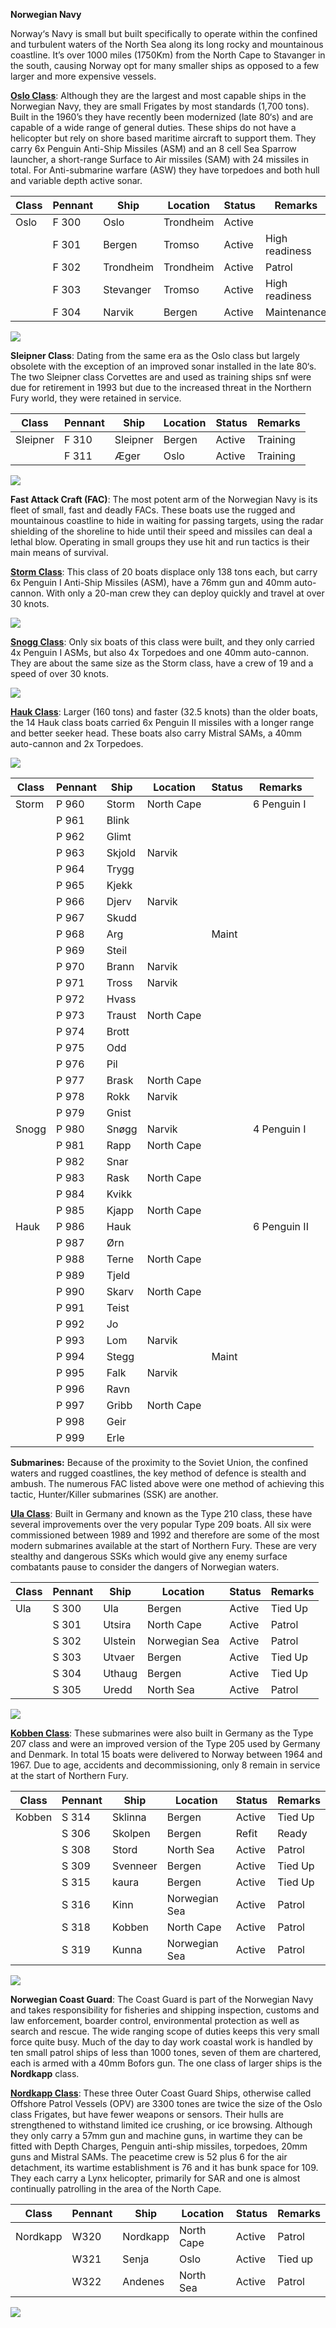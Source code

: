 **Norwegian Navy**

Norway‘s Navy is small but built specifically to operate within the
confined and turbulent waters of the North Sea along its long rocky and
mountainous coastline. It’s over 1000 miles (1750Km) from the North Cape
to Stavanger in the south, causing Norway opt for many smaller ships as
opposed to a few larger and more expensive vessels.

[**Oslo Class**](https://en.wikipedia.org/wiki/Oslo-class_frigate):
Although they are the largest and most capable ships in the Norwegian
Navy, they are small Frigates by most standards (1,700 tons). Built in
the 1960’s they have recently been modernized (late 80‘s) and are
capable of a wide range of general duties. These ships do not have a
helicopter but rely on shore based maritime aircraft to support them.
They carry 6x Penguin Anti-Ship Missiles (ASM) and an 8 cell Sea Sparrow
launcher, a short-range Surface to Air missiles (SAM) with 24 missiles
in total. For Anti-submarine warfare (ASW) they have torpedoes and both
hull and variable depth active sonar.

| Class | Pennant | Ship      | Location  | Status | Remarks        |
| ----- | ------- | --------- | --------- | ------ | -------------- |
| Oslo  | F 300   | Oslo      | Trondheim | Active |                |
|       | F 301   | Bergen    | Tromso    | Active | High readiness |
|       | F 302   | Trondheim | Trondheim | Active | Patrol         |
|       | F 303   | Stevanger | Tromso    | Active | High readiness |
|       | F 304   | Narvik    | Bergen    | Active | Maintenance    |

![](/assets/images/nato/no/navy/image1.jpg)

**Sleipner Class**: Dating from the same era as the Oslo class but
largely obsolete with the exception of an improved sonar installed in
the late 80‘s. The two Sleipner class Corvettes are and used as training
ships snf were due for retirement in 1993 but due to the increased
threat in the Northern Fury world, they were retained in service.

| Class    | Pennant | Ship     | Location | Status | Remarks  |
| -------- | ------- | -------- | -------- | ------ | -------- |
| Sleipner | F 310   | Sleipner | Bergen   | Active | Training |
|          | F 311   | Æger     | Oslo     | Active | Training |

![](/assets/images/nato/no/navy/image2.jpg)

**Fast Attack Craft (FAC)**: The most potent arm of the Norwegian Navy
is its fleet of small, fast and deadly FACs. These boats use the rugged
and mountainous coastline to hide in waiting for passing targets, using
the radar shielding of the shoreline to hide until their speed and
missiles can deal a lethal blow. Operating in small groups they use hit
and run tactics is their main means of survival.

[**Storm
Class**](https://en.wikipedia.org/wiki/Storm-class_patrol_boat): This
class of 20 boats displace only 138 tons each, but carry 6x Penguin I
Anti-Ship Missiles (ASM), have a 76mm gun and 40mm auto-cannon. With
only a 20-man crew they can deploy quickly and travel at over 30 knots.

![](/assets/images/nato/no/navy/image3.jpg)

[**Snogg
Class**](https://en.wikipedia.org/wiki/Sn%C3%B8gg-class_missile_torpedo_boat):
Only six boats of this class were built, and they only carried 4x
Penguin I ASMs, but also 4x Torpedoes and one 40mm auto-cannon. They are
about the same size as the Storm class, have a crew of 19 and a speed of
over 30 knots.

![](/assets/images/nato/no/navy/image4.jpg)

[**Hauk Class**](https://en.wikipedia.org/wiki/Hauk-class_patrol_boat):
Larger (160 tons) and faster (32.5 knots) than the older boats, the 14
Hauk class boats carried 6x Penguin II missiles with a longer range and
better seeker head. These boats also carry Mistral SAMs, a 40mm
auto-cannon and 2x Torpedoes.

![](/assets/images/nato/no/navy/image5.jpg)

| Class | Pennant | Ship   | Location   | Status | Remarks      |
| ----- | ------- | ------ | ---------- | ------ | ------------ |
| Storm | P 960   | Storm  | North Cape |        | 6 Penguin I  |
|       | P 961   | Blink  |            |        |              |
|       | P 962   | Glimt  |            |        |              |
|       | P 963   | Skjold | Narvik     |        |              |
|       | P 964   | Trygg  |            |        |              |
|       | P 965   | Kjekk  |            |        |              |
|       | P 966   | Djerv  | Narvik     |        |              |
|       | P 967   | Skudd  |            |        |              |
|       | P 968   | Arg    |            | Maint  |              |
|       | P 969   | Steil  |            |        |              |
|       | P 970   | Brann  | Narvik     |        |              |
|       | P 971   | Tross  | Narvik     |        |              |
|       | P 972   | Hvass  |            |        |              |
|       | P 973   | Traust | North Cape |        |              |
|       | P 974   | Brott  |            |        |              |
|       | P 975   | Odd    |            |        |              |
|       | P 976   | Pil    |            |        |              |
|       | P 977   | Brask  | North Cape |        |              |
|       | P 978   | Rokk   | Narvik     |        |              |
|       | P 979   | Gnist  |            |        |              |
| Snogg | P 980   | Snøgg  | Narvik     |        | 4 Penguin I  |
|       | P 981   | Rapp   | North Cape |        |              |
|       | P 982   | Snar   |            |        |              |
|       | P 983   | Rask   | North Cape |        |              |
|       | P 984   | Kvikk  |            |        |              |
|       | P 985   | Kjapp  | North Cape |        |              |
| Hauk  | P 986   | Hauk   |            |        | 6 Penguin II |
|       | P 987   | Ørn    |            |        |              |
|       | P 988   | Terne  | North Cape |        |              |
|       | P 989   | Tjeld  |            |        |              |
|       | P 990   | Skarv  | North Cape |        |              |
|       | P 991   | Teist  |            |        |              |
|       | P 992   | Jo     |            |        |              |
|       | P 993   | Lom    | Narvik     |        |              |
|       | P 994   | Stegg  |            | Maint  |              |
|       | P 995   | Falk   | Narvik     |        |              |
|       | P 996   | Ravn   |            |        |              |
|       | P 997   | Gribb  | North Cape |        |              |
|       | P 998   | Geir   |            |        |              |
|       | P 999   | Erle   |            |        |              |

**Submarines:** Because of the proximity to the Soviet Union, the
confined waters and rugged coastlines, the key method of defence is
stealth and ambush. The numerous FAC listed above were one method of
achieving this tactic, Hunter/Killer submarines (SSK) are another.

[**Ula Class**](http://www.military-today.com/navy/ula_class.htm): Built
in Germany and known as the Type 210 class, these have several
improvements over the very popular Type 209 boats. All six were
commissioned between 1989 and 1992 and therefore are some of the most
modern submarines available at the start of Northern Fury. These are
very stealthy and dangerous SSKs which would give any enemy surface
combatants pause to consider the dangers of Norwegian waters.

| Class | Pennant | Ship    | Location      | Status | Remarks |
| ----- | ------- | ------- | ------------- | ------ | ------- |
| Ula   | S 300   | Ula     | Bergen        | Active | Tied Up |
|       | S 301   | Utsira  | North Cape    | Active | Patrol  |
|       | S 302   | Ulstein | Norwegian Sea | Active | Patrol  |
|       | S 303   | Utvaer  | Bergen        | Active | Tied Up |
|       | S 304   | Uthaug  | Bergen        | Active | Tied Up |
|       | S 305   | Uredd   | North Sea     | Active | Patrol  |

![](/assets/images/nato/no/navy/image6.jpg)

[**Kobben
Class**](https://en.wikipedia.org/wiki/Kobben-class_submarine): These
submarines were also built in Germany as the Type 207 class and were an
improved version of the Type 205 used by Germany and Denmark. In total
15 boats were delivered to Norway between 1964 and 1967. Due to age,
accidents and decommissioning, only 8 remain in service at the start of
Northern Fury.

| Class  | Pennant | Ship     | Location      | Status | Remarks |
| ------ | ------- | -------- | ------------- | ------ | ------- |
| Kobben | S 314   | Sklinna  | Bergen        | Active | Tied Up |
|        | S 306   | Skolpen  | Bergen        | Refit  | Ready   |
|        | S 308   | Stord    | North Sea     | Active | Patrol  |
|        | S 309   | Svenneer | Bergen        | Active | Tied Up |
|        | S 315   | kaura    | Bergen        | Active | Tied Up |
|        | S 316   | Kinn     | Norwegian Sea | Active | Patrol  |
|        | S 318   | Kobben   | North Cape    | Active | Patrol  |
|        | S 319   | Kunna    | Norwegian Sea | Active | Patrol  |

![](/assets/images/nato/no/navy/image7.jpg)

**Norwegian Coast Guard**: The Coast Guard is part of the Norwegian Navy
and takes responsibility for fisheries and shipping inspection, customs
and law enforcement, boarder control, environmental protection as well
as search and rescue. The wide ranging scope of duties keeps this very
small force quite busy. Much of the day to day work coastal work is
handled by ten small patrol ships of less than 1000 tones, seven of them
are chartered, each is armed with a 40mm Bofors gun. The one class of
larger ships is the **Nordkapp** class.

[**Nordkapp
Class**](http://www.wikiwand.com/en/Nordkapp-class_offshore_patrol_vessel):
These three Outer Coast Guard Ships, otherwise called Offshore Patrol
Vessels (OPV) are 3300 tones are twice the size of the Oslo class
Frigates, but have fewer weapons or sensors. Their hulls are
strengthened to withstand limited ice crushing, or ice browsing.
Although they only carry a 57mm gun and machine guns, in wartime they
can be fitted with Depth Charges, Penguin anti-ship missiles, torpedoes,
20mm guns and Mistral SAMs. The peacetime crew is 52 plus 6 for the air
detachment, its wartime establishment is 76 and it has bunk space for
109. They each carry a Lynx helicopter, primarily for SAR and one is
almost continually patrolling in the area of the North Cape.

| Class    | Pennant | Ship     | Location   | Status | Remarks |
| -------- | ------- | -------- | ---------- | ------ | ------- |
| Nordkapp | W320    | Nordkapp | North Cape | Active | Patrol  |
|          | W321    | Senja    | Oslo       | Active | Tied up |
|          | W322    | Andenes  | North Sea  | Active | Patrol  |

![](/assets/images/nato/no/navy/image8.jpeg)
